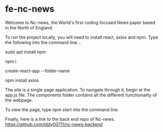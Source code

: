 # fe-nc-news

Welcome to Nc-news, the World's first coding focused News paper based in the North of England.

To run the project locally, you will need to install react, axios and npm.
Type the following into the command line...

sudo apt install npm

npm i

create-react-app --folder-name

npm install axios

The site is a single page application. To navigate through it, begin at the app.js file. The components folder contains all the different functiionailty of the webpage.

To view the page, type npm start into the command line.


Finally, here is a link to the back end repo of Nc-news.
https://github.com/iddy00711/nc-news-backend
